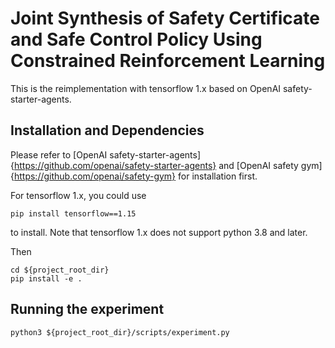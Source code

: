 # Joint Synthesis of Safety Certificate and Safe Control Policy Using Constrained Reinforcement Learning

This is the reimplementation with tensorflow 1.x based on OpenAI safety-starter-agents.

## Installation and Dependencies
Please refer to [OpenAI safety-starter-agents]{https://github.com/openai/safety-starter-agents} and [OpenAI safety gym]{https://github.com/openai/safety-gym} for installation first.

For tensorflow 1.x, you could use
```[bash]
pip install tensorflow==1.15
```
to install. Note that tensorflow 1.x does not support python 3.8 and later.

Then 
```[bash]
cd ${project_root_dir}
pip install -e .
```

## Running the experiment
```[bash]
python3 ${project_root_dir}/scripts/experiment.py
```
